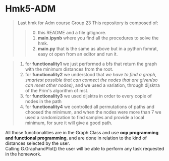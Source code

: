 # **Hmk5-ADM**
> Last hmk for Adm course
> Group 23
This repository is composed of:
>> 0) this README and a file gitignore.
>> 1) **main.ipynb** where you find all the procedures to solve the hmk.
>> 2) **main.py** that is the same as above but in a python fomrat, easy ot open from an editor and run it.

> 1) for **functionality1** we just performed a bfs that return the graph with the minimum distances from the root.
> 2) for **functionality2** we understood that *we have to find a graph, smartest possible that can connect the nodes that are given(so can meet other nodes)*, and we used a variation, through dijsktra of the Prim's algorithm of mst.
> 3) for **functionality3** we used dijsktra in order to every cople of nodes in the path
> 4) for **functionality4** we controlled all permutations of paths and choosed the minimum, and when the nodes were more than 7 we used a randomization to find samples and provide a local minimum, for sure it will give a good path.

All those functionalities are in the Graph Class and use **oop programming and functional programming**, and are done in relation to the kind of distances selected by the user. <br>
Calling G.GraphandPlot() the user will be able to perform any task requested in the homework.
